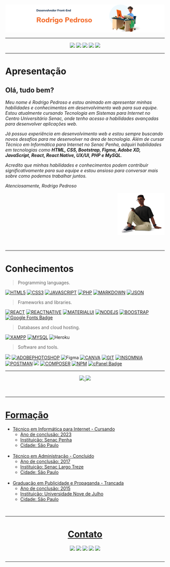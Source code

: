 <div>

![principal](atualizacao_readme/imagens_front-end.png)

</div>
<hr>
  <div align="center">
    <a href="https://github.com/R0drigo-Pedroso">
    <a href="https://www.instagram.com/rodrigo.pedros0/" target="_blank"><img src="https://img.shields.io/badge/Instagram-E4405F?style=for-the-badge&logo=instagram&logoColor=white" target="_blank"></a>
    <a href="https://discord.com/channels/@me" target="_blank"><img src="https://img.shields.io/badge/Discord-7289DA?style=for-the-badge&logo=discord&logoColor=white" target="_blank"></a>
  <a href = "mailto:rodrigo.pedroso@live.com"><img src="https://img.shields.io/badge/Microsoft_Outlook-0078D4?style=for-the-badge&logo=microsoft-outlook&logoColor=white"></a>
  <a href="https://www.linkedin.com/in/rodrig0pedros0/" target="_blank"><img src="https://img.shields.io/badge/-LinkedIn-%230077B5?style=for-the-badge&logo=linkedin&logoColor=white" target="_blank"></a>
  <a href="https://api.whatsapp.com/send?phone=5511987618534" target="_blank"><img src="https://img.shields.io/badge/WhatsApp-25D366?style=for-the-badge&logo=whatsapp&logoColor=white"></a>
</div>

<hr>
<!-- Apresentação -->
<h1>Apresentação</h1>
<div style="display: inline_block">
        <div align="left">
          <h2><strong>Olá, tudo bem?</strong></h2>
          <p><em>Meu nome é Rodrigo Pedroso e estou animado em apresentar minhas habilidades e conhecimentos em desenvolvimento web para sua equipe. Estou atualmente cursando Tecnologia em Sistemas para Internet no Centro Universitário Senac, onde tenho acesso a habilidades avançadas para desenvolver aplicações web.

Já possuo experiência em desenvolvimento web e estou sempre buscando novos desafios para me desenvolver na área de tecnologia. Além de cursar Técnico em Informática para Internet no Senac Penha, adquiri habilidades em tecnologias como <strong>HTML, CSS, Bootstrap, Figma, Adobe XD, JavaScript, React, React Native, UX/UI, PHP e MySQL</strong>.

Acredito que minhas habilidades e conhecimentos podem contribuir significativamente para sua equipe e estou ansioso para conversar mais sobre como podemos trabalhar juntos.
            
Atenciosamente,
Rodrigo Pedroso
</em></p>
      </div>
      <div align="right">
        <img src="atualizacao_readme/imgem_3d_sentada.png" width="150"  alt="">
      </div> 
</div>

  <br>
  <hr>
  <!-- Conhecimentos -->
  <div>
    <!-- linguagens -->
    <div>
      <h1>Conhecimentos</h1>
      <div>

> Programming languages.

[![HTML5](https://img.shields.io/badge/HTML5-E34F26?style=for-the-badge&logo=html5&logoColor=white)](https://github.com/R0drigo-Pedroso)
[![CSS3](https://img.shields.io/badge/CSS3-1572B6?style=for-the-badge&logo=css3&logoColor=white)](https://github.com/R0drigo-Pedroso)
[![JAVASCRIPT](https://img.shields.io/badge/JavaScript-323330?style=for-the-badge&logo=javascript&logoColor=F7DF1E)](https://github.com/R0drigo-Pedroso)
[![PHP](https://img.shields.io/badge/PHP-777BB4?style=for-the-badge&logo=php&logoColor=white)](https://github.com/R0drigo-Pedroso)
[![MARKDOWN](https://img.shields.io/badge/Markdown-000000?style=for-the-badge&logo=markdown&logoColor=white)](https://github.com/R0drigo-Pedroso)
[![JSON](https://img.shields.io/badge/json-5E5C5C?style=for-the-badge&logo=json&logoColor=white)](https://github.com/R0drigo-Pedroso)

> Frameworks and libraries.

[![REACT](https://img.shields.io/badge/React-20232A?style=for-the-badge&logo=react&logoColor=61DAFB)](https://github.com/R0drigo-Pedroso)
[![REACTNATIVE](https://img.shields.io/badge/React_Native-20232A?style=for-the-badge&logo=react&logoColor=61DAFB)](https://github.com/R0drigo-Pedroso)
[![MATERIALUI](https://img.shields.io/badge/Material%20UI-007FFF?style=for-the-badge&logo=mui&logoColor=white)](https://github.com/R0drigo-Pedroso)
[![NODEJS](https://img.shields.io/badge/Node.js-339933?style=for-the-badge&logo=nodedotjs&logoColor=white)](https://github.com/R0drigo-Pedroso)
[![BOOSTRAP](https://img.shields.io/badge/Bootstrap-563D7C?style=for-the-badge&logo=bootstrap&logoColor=white)](https://github.com/R0drigo-Pedroso)
[![Google Fonts Badge](https://img.shields.io/badge/Google%20Fonts-4285F4?logo=googlefonts&logoColor=fff&style=for-the-badge)](https://github.com/R0drigo-Pedroso)

> Databases and cloud hosting.

[![XAMPP](https://img.shields.io/badge/Xampp-F37623?style=for-the-badge&logo=xampp&logoColor=white)](https://github.com/R0drigo-Pedroso)
[![MYSQL](https://img.shields.io/badge/MySQL-005C84?style=for-the-badge&logo=mysql&logoColor=white)](https://github.com/R0drigo-Pedroso)
![Heroku](https://img.shields.io/badge/heroku-%23430098.svg?style=for-the-badge&logo=heroku&logoColor=white)

> Software and tools.

<a href="#"> <img src="https://img.shields.io/badge/Adobe%20XD-470137?style=for-the-badge&logo=Adobe%20XD&logoColor=#FF61F6"></a>
[![ADOBEPHOTOSHOP](https://img.shields.io/badge/Adobe%20Photoshop-31A8FF?style=for-the-badge&logo=Adobe%20Photoshop&logoColor=black)](https://github.com/R0drigo-Pedroso)
![Figma](https://img.shields.io/badge/figma-C.svg?style=for-the-badge&logo=figma&color=fff)
[![CANVA](https://img.shields.io/badge/Canva-%2300C4CC.svg?&style=for-the-badge&logo=Canva&logoColor=white)](https://github.com/R0drigo-Pedroso)
[![GIT](https://img.shields.io/badge/GIT-E44C30?style=for-the-badge&logo=git&logoColor=white)](https://github.com/R0drigo-Pedroso)
[![INSOMNIA](https://img.shields.io/badge/Insomnia-5849be?style=for-the-badge&logo=Insomnia&logoColor=white)](https://github.com/R0drigo-Pedroso)
[![POSTMAN](https://img.shields.io/badge/Postman-FF6C37?style=for-the-badge&logo=Postman&logoColor=white)](https://github.com/R0drigo-Pedroso)
<a href="#"> <img src="https://img.shields.io/badge/Visual_Studio_Code-0078D4?style=for-the-badge&logo=visual%20studio%20code&logoColor=white"></a>
[![COMPOSER](https://img.shields.io/badge/Composer-885630?style=for-the-badge&logo=Composer&logoColor=white)](https://github.com/R0drigo-Pedroso)
[![NPM](https://img.shields.io/badge/npm-CB3837?style=for-the-badge&logo=npm&logoColor=white)](https://github.com/R0drigo-Pedroso)
[![cPanel Badge](https://img.shields.io/badge/cPanel-FF6C2C?logo=cpanel&logoColor=fff&style=for-the-badge)](https://github.com/R0drigo-Pedroso)

</div>
</div>

  <hr>
  
  <!-- Grafico de desempenho -->
  <div align="center">
    <a href="https://github.com/R0drigo-Pedroso">
    <img height="160em" src="https://github-readme-stats.vercel.app/api?username=R0drigo-Pedroso&show_icons=true&theme=gotham&include_all_commits=true&count_private=true"/>
    <img height="160em" src="https://github-readme-stats.vercel.app/api/top-langs/?username=R0drigo-Pedroso&layout=compact&langs_count=7&theme=gotham"/>
  </div>
  
  <br>
  <br>
  <hr>
  
  <!-- Formação -->
  <div>
    <div>
      <h1>Formação</h1>
      <div align="left">
        <ul>
          <li>Técnico em Informática para Internet - Cursando
            <ul>
              <li>Ano de conclusão: 2023</li>
              <li>Instituição: Senac Penha</li>
              <li>Cidade: São Paulo</li>
            </ul>
            <br>
          </li>
          <li>Técnico em Administração - Concluido 
            <ul>
              <li>Ano de conclusão: 2017</li>
              <li>Instituição: Senac Largo Treze</li>
              <li>Cidade: São Paulo</li>
            </ul>
          </li>
          <br>
          <li>Graduação em Publicidade e Propaganda - Trancada 
            <ul>
              <li>Ano de conclusão: 2015</li>
              <li>Instituição: Universidade Nove de Julho</li>
              <li>Cidade: São Paulo</li>
            </ul>
          </li>
        </ul>
      </div>
    </div>
  </div>

  <!-- Conhecimentos -->
  <br>
  <hr>

  <!-- Contato -->
  <div align="center">
    <div>
      <h1>Contato</h1>
      <div align="center">
        <a href="https://github.com/R0drigo-Pedroso">
    <a href="https://www.instagram.com/rodrigo.pedros0/" target="_blank"><img src="https://img.shields.io/badge/Instagram-E4405F?style=for-the-badge&logo=instagram&logoColor=white" target="_blank"></a>
   <a href="https://discord.com/channels/@me" target="_blank"><img src="https://img.shields.io/badge/Discord-7289DA?style=for-the-badge&logo=discord&logoColor=white" target="_blank"></a> 
    <a href = "mailto:rodrigo.pedroso@live.com"><img src="https://img.shields.io/badge/Microsoft_Outlook-0078D4?style=for-the-badge&logo=microsoft-outlook&logoColor=white"></a>
    <a href="https://www.linkedin.com/in/rodrig0pedros0/" target="_blank"><img src="https://img.shields.io/badge/-LinkedIn-%230077B5?style=for-the-badge&logo=linkedin&logoColor=white" target="_blank"></a> 
        <a href="https://api.whatsapp.com/send?phone=5511987618534" target="_blank"><img src="https://img.shields.io/badge/WhatsApp-25D366?style=for-the-badge&logo=whatsapp&logoColor=white"></a> 
      </div>
    </div>
  </div>

  <br>
  <hr>

  <!-- Links
  <div align="center">
    <div>
      <h1>Links</h1>
      <div align="left">
        <h2>Links</h2>
        <ul>
          <li>Link: <a href="https://www.google.com">Google</a></li>
          <li>Link: <a href="https://www.google.com">Google</a></li>
          <li>Link: <a href="https://www.google.com">Google</a></li>
          <li>Link: <a href="https://www.google.com">Google</a></li>
          <li>Link: <a href="https://www.google.com">Google</a></li>
        </ul>
      </div>
    </div>
  </div>

  <br>
  <hr>

  <!-- Sobre -->
  <!-- <div align="center">
    <div>
      <h1>Sobre</h1>
      <div align="left">
        <h2>Sobre</h2>
        <ul>
          <li>Sobre</li>
          <li>Sobre</li>
          <li>Sobre</li>
          <li>Sobre</li>
          <li>Sobre</li>
        </ul>
      </div>
    </div> -->

<!-- <h2><strong>Linguagens de Marcação</strong></h2><br>
    <kbd><img align="center" alt="RodrigoCSS" height="30" width="80" src="https://img.shields.io/badge/HTML5-E34F26?style=for-the-badge&logo=html5&logoColor=white"></kbd>
        <kbd><img align="center" alt="RodrigoCSS" height="30" width="80" src="https://img.shields.io/badge/CSS3-1572B6?style=for-the-badge&logo=css3&logoColor=white"></kbd>
        <h2>Linguagens</h2><br>
        <img align="center" alt="RodrigoJS" height="60" width="80" src="https://cdn.jsdelivr.net/gh/devicons/devicon/icons/javascript/javascript-original.svg">
        <img align="center" style="margin-left:15px" alt="RodrigoPHP" height="60" width="80" src="https://cdn.jsdelivr.net/gh/devicons/devicon/icons/php/php-plain.svg">
        <img align="center" style="margin-left:15px" alt="RodrigoMYSQL" height="60" width="80" src="https://cdn.jsdelivr.net/gh/devicons/devicon/icons/mysql/mysql-original-wordmark.svg">
      </div>
      <br>
      <br>
      <hr>
      <div align="center">
        <h2>Linguagens</h2><br>
        <img align="center" alt="RodrigoJS" height="60" width="80" src="https://cdn.jsdelivr.net/gh/devicons/devicon/icons/javascript/javascript-original.svg">
        <img align="center" style="margin-left:15px" alt="RodrigoPHP" height="60" width="80" src="https://cdn.jsdelivr.net/gh/devicons/devicon/icons/php/php-plain.svg">
        <img align="center" style="margin-left:15px" alt="RodrigoMYSQL" height="60" width="80" src="https://cdn.jsdelivr.net/gh/devicons/devicon/icons/mysql/mysql-original-wordmark.svg">
      </div> -->
